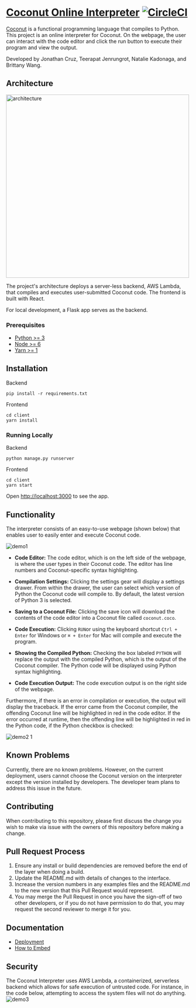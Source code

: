 # [Coconut Online Interpreter][interpreter-url] [![CircleCI][circleci-image]][circleci-url]

[circleci-image]: https://circleci.com/gh/cs121-team-panda/coconut-interpreter.svg?style=shield
[circleci-url]: https://circleci.com/gh/cs121-team-panda/coconut-interpreter
[interpreter-url]: https://cs121-team-panda.github.io/coconut-interpreter

[Coconut](http://coconut-lang.org/) is a functional programming language that compiles to Python. This project is an online interpreter for Coconut. On the webpage, the user can interact with the code editor and click the run button to execute their program and view the output.

Developed by Jonathan Cruz, Teerapat Jenrungrot, Natalie Kadonaga, and Brittany Wang.

## Architecture 
<img width="500" alt="architecture" src="https://user-images.githubusercontent.com/35832643/38783767-b5ef5236-40bb-11e8-91b4-e1d5bdc0aa18.png">

The project's architecture deploys a server-less backend, AWS Lambda, that compiles and executes user-submitted Coconut code. The frontend is built with React.

For local development, a Flask app serves as the backend.

### Prerequisites
- [Python >= 3](https://www.python.org)
- [Node >= 6](https://nodejs.org)
- [Yarn >= 1](https://yarnpkg.com/en/docs/install)

## Installation
Backend
```
pip install -r requirements.txt
```
Frontend
```
cd client
yarn install
```

### Running Locally
Backend
```
python manage.py runserver 
```
Frontend
```
cd client
yarn start
```
Open [http://localhost:3000](http://localhost:3000) to see the app.

## Functionality

The interpreter consists of an easy-to-use webpage (shown below) that enables user to easily enter and execute Coconut code. 

![demo1](https://user-images.githubusercontent.com/35832643/39089307-f309052e-4578-11e8-8be7-7d1c01902a65.gif)

* **Code Editor:** The code editor, which is on the left side of the webpage, is where the user types in their Coconut code. The editor has line numbers and Coconut-specific syntax highlighting.

* **Compilation Settings:** Clicking the settings gear will display a settings drawer. From within the drawer, the user can select which version of Python the Coconut code will compile to. By default, the latest version of Python 3 is selected. 

* **Saving to a Coconut File:** Clicking the save icon will download the contents of the code editor into a Coconut file called ```coconut.coco```.

* **Code Execution:** Clicking `RUN`or using the keyboard shortcut `Ctrl + Enter` for Windows or `⌘ + Enter` for Mac will compile and execute the program.

* **Showing the Compiled Python:** Checking the box labeled `PYTHON` will replace the output with the compiled Python, which is the output of the Coconut compiler. The Python code will be displayed using Python syntax highlighting.

* **Code Execution Output:** The code execution output is on the right side of the webpage. 

Furthermore, if there is an error in compilation or execution, the output will display the traceback. If the error came from the Coconut compiler, the offending Coconut line will be highlighted in red in the code editor. If the error occurred at runtime, then the offending line will be highlighted in red in the Python code, if the Python checkbox is checked:

![demo2 1](https://user-images.githubusercontent.com/35832643/39089360-592b40be-457a-11e8-840c-dca79ba37a02.gif)

## Known Problems
Currently, there are no known problems. However, on the current deployment, users cannot choose the Coconut version on the interpreter except the version installed by developers. The developer team plans to address this issue in the future.

## Contributing

When contributing to this repository, please first discuss the change you wish to make via issue with the owners of this repository before making a change.

## Pull Request Process

1. Ensure any install or build dependencies are removed before the end of the layer when doing a build.
2. Update the README.md with details of changes to the interface.
3. Increase the version numbers in any examples files and the README.md to the new version that this Pull Request would represent.
4. You may merge the Pull Request in once you have the sign-off of two other developers, or if you do not have permission to do that, you may request the second reviewer to merge it for you.

## Documentation
- [Deployment](https://github.com/cs121-team-panda/coconut-interpreter/blob/master/docs/Deploy.md)
- [How to Embed](https://github.com/cs121-team-panda/coconut-interpreter/blob/master/docs/Embed.md)

## Security

The Coconut Interpreter uses AWS Lambda, a containerized, serverless backend which allows for safe execution of untrusted code. For instance, in the code below, attempting to access the system files will not do anything. 
![demo3](https://user-images.githubusercontent.com/35832643/39089358-3f93a286-457a-11e8-97d1-41664178a2f9.png)
